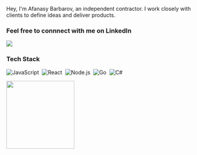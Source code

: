 Hey, I'm Afanasy Barbarov, an independent contractor. I work closely with clients to define ideas and deliver products.

### Feel free to connnect with me on LinkedIn

<p align="left">
<a href="https://www.linkedin.com/in/barbarov/"><img src="https://img.shields.io/badge/-Afanasy%20Barbarov%20-0077B5?style=flat&logo=Linkedin&logoColor=white"/></a>
</p>

### Tech Stack

![JavaScript](https://img.shields.io/badge/-JavaScript-05122A?style=flat&logo=javascript)&nbsp;
![React](https://img.shields.io/badge/-React-05122A?style=flat&logo=react)&nbsp;
![Node.js](https://img.shields.io/badge/-Node.js-05122A?style=flat&logo=node.js)&nbsp;
![Go](https://img.shields.io/badge/-Go-05122A?style=flat&logo=go)&nbsp;
![C#](https://img.shields.io/badge/-c%23-05122A?style=flat&logo=c-sharp)&nbsp;

<p align="left">
<a href="https://github.com/abarbarv">
  <img height="180em" src="https://github-readme-stats-eight-theta.vercel.app/api?username=abarbarov&show_icons=true&include_all_commits=true&count_private=true&line_height=20&title_color=7A7ADB&icon_color=2234AE&text_color=D3D3D3&bg_color=0,000000,130F40"/>
</p>
